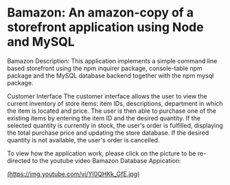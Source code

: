 # Bamazon: An amazon-copy of a storefront application using Node and MySQL

Bamazon Description:
This application implements a simple command line based storefront using the npm inquirer package, console-table npm package and the MySQL database backend together with the npm mysql package.


Customer Interface
The customer interface allows the user to view the current inventory of store items: item IDs, descriptions, department in which the item is located and price. The user is then able to purchase one of the existing items by entering the item ID and the desired quantity. If the selected quantity is currently in stock, the user's order is fulfilled, displaying the total purchase price and updating the store database. If the desired quantity is not available, the user's order is cancelled.

To view how the application work, please click on the picture to be re-directed to the youtube video Bamazon Database Appication:

[(https://img.youtube.com/vi/Yl0QHKk_GfE.jpg)](https://www.youtube.com/watch?v=Yl0QHKk_GfE)
